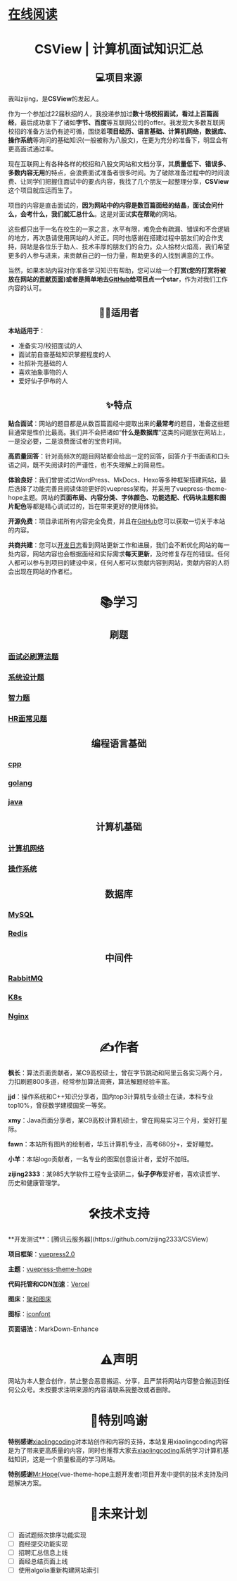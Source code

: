 # **[在线阅读](https://www.csview.cn/)**

<p id="在线学习"></p>

<h1 align="center">CSView | 计算机面试知识汇总</h1>


<p id="项目来源"></p>

<h2 align="center">💻项目来源</h2>


我叫zijing，是**CSView**的发起人。

作为一个参加过22届秋招的人，我投递参加过**数十场校招面试，看过上百篇面经**，最后成功拿下了诸如**字节、百度**等互联网公司的offer。我发现大多数互联网校招的准备方法仍有迹可循，围绕着**项目经历、语言基础、计算机网络，数据库、操作系统**等询问的基础知识(一般被称为八股文)，在更为充分的准备下，明显会有更高面试通过率。

现在互联网上有各种各样的校招和八股文网站和文档分享，其**质量低下、错误多、多数内容无用**的特点，会浪费面试准备者很多时间。为了破除准备过程中的时间浪费、让同学们把握住面试中的要点内容，我找了几个朋友一起整理分享，**CSView**这个项目就应运而生了。

项目的内容是直击面试的，**因为网站中的内容是数百篇面经的结晶，面试会问什么，会考什么，我们就汇总什么**。这是对面试**实在帮助**的网站。

这些都只出于一名在校生的一家之言，水平有限，难免会有疏漏、错误和不合逻辑的地方，再次恳请使用网站的人斧正。同时也感谢在搭建过程中朋友们的合作支持，网站是各位乐于助人、技术丰厚的朋友们的合力。众人拾材火焰高，我们希望更多的人参与进来，来贡献自己的一份力量，帮助更多的人找到满意的工作。

当然，如果本站内容对你准备学习知识有帮助，您可以给一个**打赏(您的打赏将被放在网站的[贡献页面](https://www.csguide.xyz/website-contribution))**或者是**简单地去[GitHub](https://github.com/zijing2333/CSView)给项目点一个star**，作为对我们工作内容的认可。



<p id="适用者"></p>

<h2 align="center">🧑‍💻适用者</h2>


**本站适用于**：

- 准备实习/校招面试的人
- 面试前自查基础知识掌握程度的人
- 社招补充基础的人
- 喜欢抽象事物的人
- 爱好仙子伊布的人

<p id="适用者"></p>

<h2 align="center">✨特点</h2>


**贴合面试**：网站的题目都是从数百篇面经中提取出来的**最常考**的题目，准备这些题目通常是性价比最高。我们并不会把诸如“**什么是数据库**”这类的问题放在网站上，一是没必要，二是浪费面试者的宝贵时间。

**高质量回答**：针对高频次的题目网站都会给出一定的回答，回答介于书面语和口头语之间，既不失阅读时的严谨性，也不失理解上的简易性。

**体验良好**：我们曾尝试过WordPress、MkDocs、Hexo等多种框架搭建网站，最后选择了功能完善且阅读体验更好的vuepress架构，并采用了vuepress-theme-hope主题。网站的**页面布局、内容分类、字体颜色、功能选配、代码块主题和图片配色**等都是精心调试过的，旨在带来更好的使用体验。

**开源免费**：项目承诺所有内容完全免费，并且在[GitHub](https://github.com/zijing2333/CSView)您可以获取一切关于本站的内容。

**共商共建**：您可以[开发日志](https://www.csguide.xyz/development-log/)看到网站更新工作和进展，我们会不断优化网站的每一处内容，网站内容也会根据面经和实际需求**每天更新**，及时修复存在的错误。任何人都可以参与到项目的建设中来，任何人都可以贡献内容到网站，贡献内容的人将会出现在网站的作者栏。

<p id="学习"></p>

<h1 align="center">📚️学习</h1>
<p id="刷题"></p>

<h2 align="center">刷题</h2>

### [面试必刷算法题](./src/algorithm-mandatory)
### [系统设计题](./src/design)
### [智力题](./src/intelligence)
### [HR面常见题](./src/hr)


<p id="编程语言基础"></p>

<h2 align="center">编程语言基础</h2>

### [cpp](./src/cpp/)
### [golang](./src/golang/)
### [java](./src/java/)


<p id="计算机基础"></p>

<h2 align="center">计算机基础</h2>

### [计算机网络](./src/network/)
### [操作系统](./src/os/)

<p id="数据库"></p>

<h2 align="center">数据库</h2>

### [MySQL](./src/mysql/)
### [Redis](./src/redis/)

<p id="中间件"></p>

<h2 align="center">中间件</h2>

### [RabbitMQ](./src/rabbitmq/)
### [K8s](./src/k8s/)
### [Nginx](./src/nginx/)



<p id="作者"></p>

<h1 align="center">✍作者</h1>

**枫长**：算法页面贡献者，某C9高校硕士，曾在字节跳动和阿里云各实习两个月，力扣刷题800多道，经常参加算法周赛，算法解题经验丰富。

**jjd**：操作系统和C++知识分享者，国内top3计算机专业硕士在读，本科专业top10%，曾获数学建模国奖一等奖。

**xmy**：Java页面分享者，某C9高校计算机硕士，曾在网易实习三个月，爱好打星际。

**fawn**：本站所有图片的绘制者，华五计算机专业，高考680分+，爱好睡觉。

**小羊**：本站logo贡献者，一名专业的图案创意设计者，爱好不加班。

**zijing2333**：某985大学软件工程专业读研二，**仙子伊布**爱好者，喜欢读哲学、历史和健康管理学。

<p id="技术支持"></p>

<h1 align="center">🛠技术支持</h1>
**开发测试**：[腾讯云服务器](https://github.com/zijing2333/CSView)

**项目框架**：[vuepress2.0](https://v2.vuepress.vuejs.org/)

**主题**：[vuepress-theme-hope](https://theme-hope.vuejs.press/)

**代码托管和CDN加速**：[Vercel](https://vercel.com/)

**图床**：[聚和图床](https://www.superbed.cn/)

**图标**：[iconfont](https://www.iconfont.cn/)

**页面语法**：MarkDown-Enhance


<p id="声明"></p>

<h1 align="center">⚠️声明</h1>

网站为本人整合创作，禁止整合恶意搬运、分享，且严禁将网站内容整合搬运到任何公众号。未按要求注明来源的内容请联系我整改或者删除。


<p id="特别鸣谢"></p>

<h1 align="center">🦀特别鸣谢</h1>

**特别感谢**[xiaolingcoding](https://xiaolincoding.com/)对本站创作和内容的支持，本站复用xiaolingcoding内容是为了带来更高质量的内容，同时也推荐大家去[xiaolingcoding](https://xiaolincoding.com/)系统学习计算机基础知识，这是一个质量极高的学习网站。

**特别感谢**[Mr.Hope](https://mrhope.site/)(vue-theme-hope主题开发者)项目开发中提供的技术支持及问题解决方案。


<p id="未来计划"></p>

<h1 align="center">📅未来计划</h1>

- [ ] 面试题频次排序功能实现
- [ ] 面经提交功能实现
- [ ] 招聘汇总信息上线
- [ ] 面经总结页面上线
- [ ] 使用algolia重新构建网站索引

